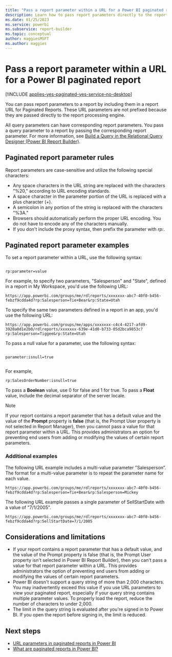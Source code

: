 ```yaml
---
title: "Pass a report parameter within a URL for a Power BI paginated report | Microsoft Docs"
description: Learn how to pass report parameters directly to the report processing engine by including them in a report URL for a Power BI paginated report.
ms.date: 01/25/2023
ms.service: powerbi
ms.subservice: report-builder
ms.topic: conceptual
author: maggiesMSFT
ms.author: maggies
---
```

# Pass a report parameter within a URL for a Power BI paginated report

[!INCLUDE [applies-yes-paginated-yes-service-no-desktop](../../includes/applies-yes-paginated-yes-service-no-desktop.md)]

You can pass report parameters to a report by including them in a report URL for Paginated Reports. These URL parameters are not prefixed because they are passed directly to the report processing engine.  

All query parameters can have corresponding report parameters. You pass a query parameter to a report by passing the corresponding report parameter. For more information, see [Build a Query in the Relational Query Designer &#40;Power BI Report Builder&#41;](/sql/reporting-services/report-data/build-a-query-in-the-relational-query-designer-report-builder-and-ssrs).

## Paginated report parameter rules

Report parameters are case-sensitive and utilize the following special characters:  
 
- Any space characters in the URL string are replaced with the characters "%20," according to URL encoding standards.  
- A space character in the parameter portion of the URL is replaced with a plus character (+).  
- A semicolon in any portion of the string is replaced with the characters "%3A."  
- Browsers should automatically perform the proper URL encoding. You do not have to encode any of the characters manually. 
- If you don't include the proxy syntax, then prefix the parameter with *rp:*.  

## Paginated report parameter examples

To set a report parameter within a URL, use the following syntax:  
  
```  
  
rp:parameter=value  
```  
  
 For example, to specify two parameters, "Salesperson" and "State", defined in a report in My Workspace, you'd use the following URL:  
  
```  
https://app.powerbi.com/groups/me/rdlreports/xxxxxxx-abc7-40f0-b456-febzf9cdda4d?rp:Salesperson=Tie+Bear&rp:State=Utah 
```  
  
To specify the same two parameters defined in a report in an app, you'd use the following URL:  
  
```  
https://app.powerbi.com/groups/me/apps/xxxxxxx-c4c4-4217-afd9-3920a0d1e2b0/rdlreports/xxxxxxx-639e-41d0-b733-05d2bca9853c?rp:Salesperson=Tiggee&rp:State=Utah 
```  
  
 To pass a null value for a parameter, use the following syntax: 
  
```  
  
parameter:isnull=true  
  
```  
  
 For example,  
  
```  
rp:SalesOrderNumber:isnull=true 
```  
  
 To pass a **Boolean** value, use 0 for false and 1 for true. To pass a **Float** value, include the decimal separator of the server locale.
  
> [!NOTE]  
>  If your report contains a report parameter that has a default value and the value of the **Prompt** property is **false** (that is, the Prompt User property is not selected in Report Manager), then you cannot pass a value for that report parameter within a URL. This provides administrators an option for preventing end users from adding or modifying the values of certain report parameters.  
  
###  <a name="bkmk_examples"></a> Additional examples  
The following URL example includes a multi-value parameter "Salesperson”. The format for a multi-value parameter is to repeat the parameter name for each value.

  
```  
https://app.powerbi.com/groups/me/rdlreports/xxxxxxx-abc7-40f0-b456-febzf9cdda4d?rp:Salesperson=Tie+Bear&rp:Salesperson=Mickey
```  
  
The following URL example passes a single parameter of SellStartDate with a value of "7/1/2005".  
  
```  
https://app.powerbi.com/groups/me/rdlreports/xxxxxxx-abc7-40f0-b456-febzf9cdda4d?rp:SellStartDate=7/1/2005
```  
  
## Considerations and limitations
  
- If your report contains a report parameter that has a default value, and the value of the Prompt property is false (that is, the Prompt User property isn't selected in Power BI Report Builder), then you can't pass a value for that report parameter within a URL. This provides administrators the option of preventing end users from adding or modifying the values of certain report parameters.
- Power BI doesn't support a query string of more than 2,000 characters. You may inadvertently exceed this value if you use URL parameters to view your paginated report, especially if your query string contains multiple parameter values. To properly load the report, reduce the number of characters to under 2,000.
- The limit in the query string is evaluated after you're signed in to Power BI. If you open the report before signing in, the limit is reduced.
  
## Next steps
 - [URL parameters in paginated reports in Power BI](../report-builder-url-parameters.md)
 - [What are paginated reports in Power BI?](../paginated-reports-report-builder-power-bi.md)

